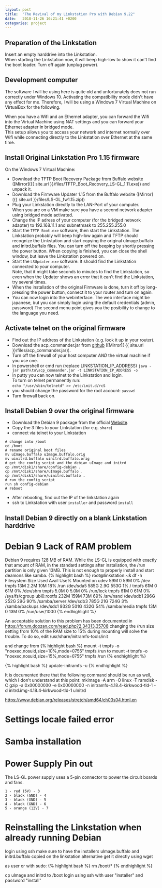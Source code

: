 ```yaml
---
layout: post
title:  "The Revival of my Linkstation Pro with Debian 9.22"
date:   2018-11-26 16:21:41 +0200
categories: project
---
```


## Preparation of the Linkstation
Insert an empty harddrive into the Linkstation.  
When starting the Linkstation now, it will beep high-low to show it can't find the boot loader.
Turn off again (unplug power).

## Development computer
The software I will be using here is quite old and unfortunately does not run correctly under Windows 10.
Activating the compatibility mode didn't have any effect for me.
Therefore, I will be using a Windows 7 Virtual Machine on VirtualBox for the following.  

When you have a Wifi and an Ethernet adapter, you can forward the Wifi into the 
Virtual Machine using NAT settings and you can forward your Ethernet adapter in bridged mode.  
This setup allows you to access your network and internet normally over Wifi while connecting
directly to the Linkstation over Ethernet at the same time.

## Install Original Linkstation Pro 1.15 firmware
On the Windows 7 Virtual Machine:
- Download the TFTP Boot Recovery Package from Buffalo website ([Mirror]({{ site.url }}/files/TFTP_Boot_Recovery_LS-GL_1.11.exe)) and unpack it.
- Download the Firmware Updater 1.15 from the Buffalo website ([Mirror]({{ site.url }}/files/LS-GL_fw1.15.zip))
- Plug your Linkstation directly to the LAN-Port of your computer.  
  When you are on a VM make sure you have a second network adapter using bridged mode activated.
- Change the IP adress of your computer (for the bridged network adapter) to 192.168.11.1 and subnetmask to 255.255.255.0
- Start the `TFTP Boot.exe` software, then start the Linkstation.
  The Linkstation probably will beep high-low again and TFTP should recognize the Linkstation
  and start copying the original uImage.buffalo and initrd.buffalo files.
  You can turn off the beeping by shortly pressing the power button.
  When copying is finished, you can close the shell window, but leave the Linkstation powered on.
- Start the `LSUpdater.exe` software. It should find the Linkstation connected to your computer.  
  Note, that it might take seconds to minutes to find the Linkstation, so even when the Updater shows an error that it can't find
  the Linkstation, try several times.
- When the installation of the original Firmware is done, turn it off by long-pressing the power button, connect it to your router
  and turn on again.
- You can now login into the webinterface. The web interface might be japanese, but you can simply login using the default credentials (admin, password)
  The second menu point gives you the posibility to change to the language you need.

## Activate telnet on the original firmware
- Find out the IP address of the Linkstation (e.g. look it up in your router).
- Download the acp_commander.jar from [github](https://github.com/Stonie/acp-commander) ([Mirror]( {{ site.url }}/files/acp_commander.jar)).
- Turn off the firewall of your host computer *AND* the virtual machine if you use one.
- In powershell or cmd run (replace LINKSTATION_IP_ADDRESS)
  `java -jar path\to\acp_commander.jar -t LINKSTATION_IP_ADDRESS -o`
- In putty you can now telnet to the Linkstation and login.  
  To turn on telnet permanently run:  
  `echo "/usr/sbin/telnetd" >> /etc/init.d/rcS`
- you should change the password for the root account:
  `passwd`
- Turn firewall back on.

## Install Debian 9 over the original firmware
- Download the Debian 9 package from the official [Website](http://ftp.de.debian.org/debian/dists/stretch/main/installer-armel/current/images/orion5x/network-console/buffalo/lspro_ls-gl/ ).
- Copy the 3 files to your Linkstation (for e.g. `share`)
- connect via telnet to your Linkstation

```
# change into /boot
cd /boot
# rename original boot files
mv uImage.buffalo uImage.buffalo.orig
mv uinitrd.buffalo uinitrd.buffalo.orig
# get the config script and the debian uImage and initrd
cp /mnt/disk1/share/config-debian .
cp /mnt/disk1/share/uImage.buffalo .
cp /mnt/disk1/share/uinitrd.buffalo .
# run the config script
run sh config-debian
# reboot
```
- After rebooting, find out the IP of the linkstation again
- ssh to Linkstation with user `installer` and password `install`


## Install Debian 9 directly on a blank Linkstation harddrive


# Debian 9 Lack of RAM problem
Debian 9 requires 128 MB of RAM. While the LS-GL is equipped with exactly that amount of RAM, in the standard settings after installation,
the /run partition is only given 13MB. This is not enough to properly install and start deamons like samba.
{% highlight bash %}
root@linkstation:~& df -h
Filesystem      Size  Used Avail Use% Mounted on
udev             59M     0   59M   0% /dev
tmpfs            13M  2.2M   10M  18% /run
/dev/sda5       585G  2.9G  553G   1% /
tmpfs            61M     0   61M   0% /dev/shm
tmpfs           5.0M     0  5.0M   0% /run/lock
tmpfs            61M     0   61M   0% /sys/fs/cgroup
ubi0:rootfs     232M  159M   73M  69% /srv/nand
/dev/sdb1       296G  252G   29G  90% /samba/server
/dev/sdb3       785G   21G  724G   3% /samba/backups
/dev/sdc1       932G  501G  432G  54% /samba/media
tmpfs            13M     0   13M   0% /run/user/1000
{% endhighlight %}

An acceptable solution to this problem has been documented in https://forum.doozan.com/read.php?2,34313,35708
changing the /run size setting from 10% of the RAM size to 15% during mounting will solve the trouble.
To do so, edit
/usr/share/initramfs-tools/init

and change from
{% highlight bash %}
mount -t tmpfs -o "noexec,nosuid,size=10%,mode=0755" tmpfs /run
to
mount -t tmpfs -o "noexec,nosuid,size=15%,mode=0755" tmpfs /run
{% endhighlight %}

{% highlight bash %}
update-initramfs -u
{% endhighlight %}

It is documented there that the following command should be run as well, which I don't understand at this point:
mkimage -A arm -O linux -T ramdisk -C gzip -a 0x00000000 -e 0x00000000 -n initramfs-4.18.4-kirkwood-tld-1 -d initrd.img-4.18.4-kirkwood-tld-1 uInitrd


https://www.debian.org/releases/stretch/amd64/ch03s04.html.en

# Settings locale failed error




# Samba installation



# Power Supply Pin out

The LS-GL power supply uses a 5-pin connector to power the circuit boards and fans.

```
1 - red (5V) - 3
2 - black (GND) - 4
3 - black (GND) - 5
4 - black (GND) - 6
5 - orange (12V) - 7
```

# Reinstalling the Linkstation when already running Debian

login using ssh
make sure to have the installers uImage.buffalo and initrd.buffalo copied on the linkstation
alternative get it directly using wget

as user or with sudo:
{% highlight bash %}
rm /boot/*
{% endhighlight %}

cp uImage and initrd to /boot
login using ssh with user "installer" and password "install"